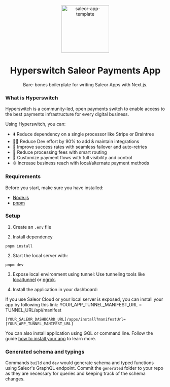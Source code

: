 <div align="center">
<img width="150" alt="saleor-app-template" src="/switch.png">
</div>

<div align="center">
  <h1>Hyperswitch Saleor Payments App</h1>
</div>

<div align="center">
  <p>Bare-bones boilerplate for writing Saleor Apps with Next.js.</p>
</div>

### What is Hyperswitch

Hyperswitch is a community-led, open payments switch to enable access to the best payments infrastructure for every digital business.

Using Hyperswitch, you can:

  - ⬇️ Reduce dependency on a single processor like Stripe or Braintree
  - 🧑‍💻 Reduce Dev effort by 90% to add & maintain integrations
  - 🚀 Improve success rates with seamless failover and auto-retries
  - 💸 Reduce processing fees with smart routing
  - 🎨 Customize payment flows with full visibility and control
  - 🌐 Increase business reach with local/alternate payment methods

### Requirements

Before you start, make sure you have installed:

- [Node.js](https://nodejs.org/en/)
- [pnpm](https://pnpm.io/)
### Setup
1. Create an `.env` file

2. Install dependency
```
pnpm install
```

2. Start the local server with:

```
pnpm dev
```

3. Expose local environment using tunnel:
Use tunneling tools like [localtunnel](https://github.com/localtunnel/localtunnel) or [ngrok](https://ngrok.com/).

4. Install the application in your dashboard:

If you use Saleor Cloud or your local server is exposed, you can install your app by following this link:
YOUR_APP_TUNNEL_MANIFEST_URL = TUNNEL_URL/api/manifest

```
[YOUR_SALEOR_DASHBOARD_URL]/apps/install?manifestUrl=[YOUR_APP_TUNNEL_MANIFEST_URL]
```

You can also install application using GQL or command line. Follow the guide [how to install your app](https://docs.saleor.io/docs/3.x/developer/extending/apps/installing-apps#installation-using-graphql-api) to learn more.

### Generated schema and typings

Commands `build` and `dev` would generate schema and typed functions using Saleor's GraphQL endpoint. Commit the `generated` folder to your repo as they are necessary for queries and keeping track of the schema changes.
